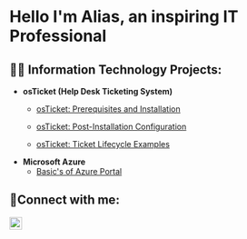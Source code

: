 <h1>Hello I'm Alias, an inspiring IT Professional

<h2>👨‍💻 Information Technology Projects:</h2>

- <b>osTicket (Help Desk Ticketing System)</b>
  - [osTicket: Prerequisites and Installation](https://github.com/Alias19/osticket-prereqs)

  - [osTicket: Post-Installation Configuration](https://github.com/Alias19/osTicket-Post-Install-Configuration)
  - [osTicket: Ticket Lifecycle Examples](https://github.com/Alias19/ticket-life-cycle/blob/main/README.md)
- <b>Microsoft Azure</b>
  - [Basic's of Azure Portal](https://github.com/Alias19/Basics-of-Azure-Portal)

<h2>🤳Connect with me:</h2>

[<img align="left" alt="Josh | LinkedIn" width="22px" src="https://cdn.jsdelivr.net/npm/simple-icons@v3/icons/linkedin.svg" />][linkedin]

[linkedin]: https://linkedin.com/in/Josh
